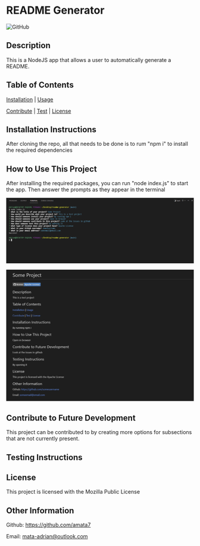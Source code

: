 # README Generator

![GitHub](https://img.shields.io/static/v1?label=license&message=Mozilla%20Public%20License&color=blue&logo=github)

## Description

This is a NodeJS app that allows a user to automatically generate a README.

## Table of Contents

[Installation](#install) | [Usage](#usage)

[Contribute](#contribute) | [Test](#test) | [License](#license)

## Installation Instructions

After cloning the repo, all that needs to be done is to rum "npm i" to install the required dependencies

## How to Use This Project

After installing the required packages, you can run "node index.js" to start the app. Then answer the prompts as they appear in the terminal

![Terminal Example](./imgs/readme.png)

![README Example](./imgs/readme-example.png)

## Contribute to Future Development

This project can be contributed to by creating more options for subsections that are not currently present.

## Testing Instructions

## License

This project is licensed with the Mozilla Public License

## Other Information

Github: https://github.com/amata7

Email: mata-adrian@outlook.com
